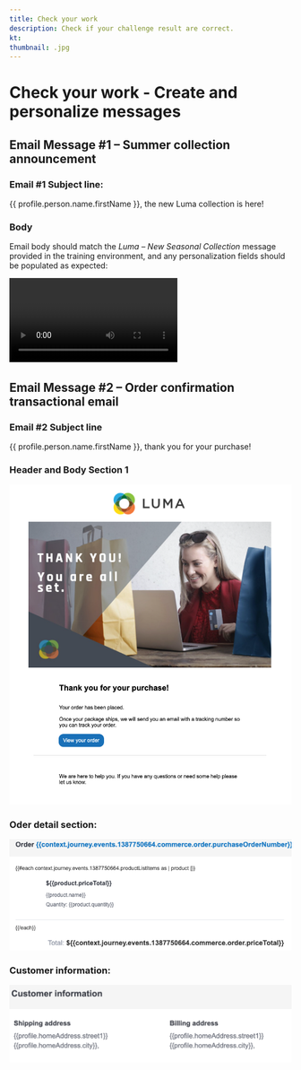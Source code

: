 ```yaml
---
title: Check your work
description: Check if your challenge result are correct.
kt: 
thumbnail: .jpg
---
```


# Check your work - Create and personalize messages

## Email Message #1 – Summer collection announcement

### Email #1 Subject line:

{{ profile.person.name.firstName }}, the new Luma collection is here!

### Body
Email body should match the *Luma – New Seasonal Collection* message provided in the training environment, and any personalization fields should be populated as expected:

![Summer Collection Announcement](/help/challenges/assets/email-1.mov)

## Email Message #2 – Order confirmation transactional email

### Email #2 Subject line

{{ profile.person.name.firstName }}, thank you for your purchase!

### Header and Body Section 1

![Header and body section](/help/challenges/assets/email-header-and-body-1.png)

### Oder detail section:  

![Oder detail section](/help/challenges/assets/order-detail-section.png)

### Customer information:

![Customer information](/help/challenges/assets/customer-information-section.png)
